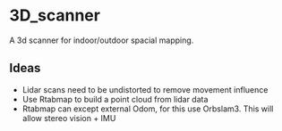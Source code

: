 # 3D_scanner

A 3d scanner for indoor/outdoor spacial mapping.

## Ideas
- Lidar scans need to be undistorted to remove movement influence
- Use Rtabmap to build a point cloud from lidar data
- Rtabmap can except external Odom, for this use Orbslam3. This will allow stereo vision + IMU 

